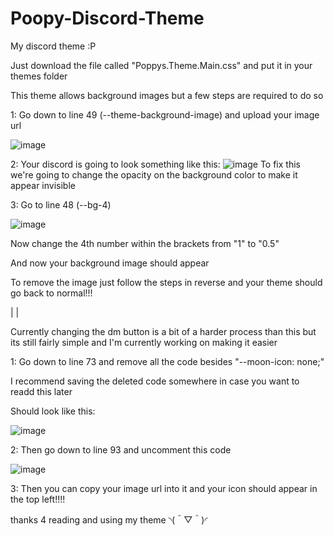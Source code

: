 # Poopy-Discord-Theme
My discord theme :P

Just download the file called "Poppys.Theme.Main.css" and put it in your themes folder

This theme allows background images but a few steps are required to do so

1:
Go down to line 49 (--theme-background-image) and upload your image url

![image](https://github.com/user-attachments/assets/7956134f-2d17-4e00-9867-1c9dd9c79fd7)

2:
Your discord is going to look something like this:
![image](https://github.com/user-attachments/assets/633a3d9e-b8bb-4c90-9cda-718a3467f743)
To fix this we're going to change the opacity on the background color to make it appear invisible

3:
Go to line 48 (--bg-4)

![image](https://github.com/user-attachments/assets/98a9cab2-0b32-4613-99de-b7b4807aed18)

Now change the 4th number within the brackets from "1" to "0.5"

And now your background image should appear

To remove the image just follow the steps in reverse and your theme should go back to normal!!!

|
|

Currently changing the dm button is a bit of a harder process than this but its still fairly simple and I'm currently working on making it easier

1:
Go down to line 73 and remove all the code besides "--moon-icon: none;"

I recommend saving the deleted code somewhere in case you want to readd this later

Should look like this:

![image](https://github.com/user-attachments/assets/2bf77159-e794-4170-8b35-8d95e8b5ec40)

2:
Then go down to line 93 and uncomment this code

![image](https://github.com/user-attachments/assets/c00f8e89-a2f4-4894-b512-f0d5d55b4366)

3:
Then you can copy your image url into it and your icon should appear in the top left!!!!

thanks 4 reading and using my theme ◝(＾▽＾)◜
